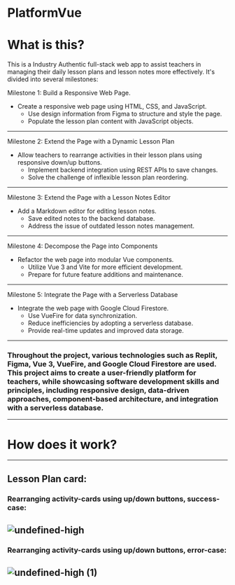# PlatformVue
# What is this? 
This is a Industry Authentic full-stack web app to assist teachers in managing their daily lesson plans and lesson notes more effectively. 
It's divided into several milestones:


Milestone 1: Build a Responsive Web Page.
- Create a responsive web page using HTML, CSS, and JavaScript.
  - Use design information from Figma to structure and style the page.
  - Populate the lesson plan content with JavaScript objects.
--------------------------------------------------
Milestone 2: Extend the Page with a Dynamic Lesson Plan
- Allow teachers to rearrange activities in their lesson plans using responsive down/up buttons.
  - Implement backend integration using REST APIs to save changes.
  - Solve the challenge of inflexible lesson plan reordering.
--------------------------------------------------
Milestone 3: Extend the Page with a Lesson Notes Editor
- Add a Markdown editor for editing lesson notes.
  - Save edited notes to the backend database.
  - Address the issue of outdated lesson notes management.
--------------------------------------------------
Milestone 4: Decompose the Page into Components
- Refactor the web page into modular Vue components.
  - Utilize Vue 3 and Vite for more efficient development.
  - Prepare for future feature additions and maintenance.
--------------------------------------------------
Milestone 5: Integrate the Page with a Serverless Database
- Integrate the web page with Google Cloud Firestore.
  - Use VueFire for data synchronization.
  - Reduce inefficiencies by adopting a serverless database.
  - Provide real-time updates and improved data storage.
--------------------------------------------------
### Throughout the project, various technologies such as Replit, Figma, Vue 3, VueFire, and Google Cloud Firestore are used. This project aims to create a user-friendly platform for teachers, while showcasing software development skills and principles, including responsive design, data-driven approaches, component-based architecture, and integration with a serverless database.
------------------------------------------------------------
# How does it work?
------------------------------------------------------------
## Lesson Plan card: 
### Rearranging activity-cards using up/down buttons, success-case: 

![undefined-high](https://github.com/macleanl3vin/PlatformVue/assets/91438214/87122792-c6ca-4f98-9f3a-d58b3ea9ff1b)
------------------------------------------------------------
### Rearranging activity-cards using up/down buttons, error-case:

![undefined-high (1)](https://github.com/macleanl3vin/PlatformVue/assets/91438214/70782fe8-7265-4b6f-9f7d-a0008bc32d50)
------------------------------------------------------------
